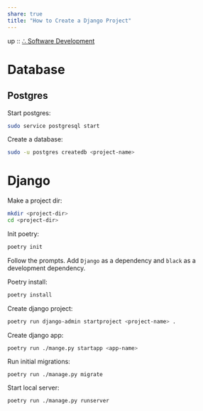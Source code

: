 ```yaml
---  
share: true  
title: "How to Create a Django Project"  
---  
```

up :: [∴ Software Development](./%E2%88%B4-Software-Development.md)  
  
# Database  
  
## Postgres  
  
Start postgres:  
  
```sh  
sudo service postgresql start  
```  
  
Create a database:  
  
```sh  
sudo -u postgres createdb <project-name>  
```  
  
# Django  
  
Make a project dir:  
  
```sh  
mkdir <project-dir>  
cd <project-dir>  
```  
  
Init poetry:  
  
```sh  
poetry init  
```  
  
Follow the prompts. Add `Django` as a dependency and `black` as a development dependency.  
  
Poetry install:   
  
```sh  
poetry install  
```  
  
Create django project:  
  
```sh  
poetry run django-admin startproject <project-name> .  
```  
  
Create django app:  
  
```sh  
poetry run ./mange.py startapp <app-name>  
```  
  
Run initial migrations:  
  
```cli  
poetry run ./manage.py migrate  
```  
  
Start local server:   
  
```cli  
poetry run ./manage.py runserver  
```  
